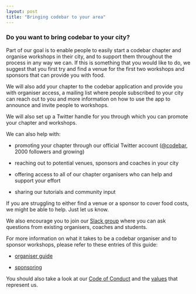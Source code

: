 ```yaml
---
layout: post
title: "Bringing codebar to your area"
---
```


### Do you want to bring codebar to your city?

Part of our goal is to enable people to easily start a codebar chapter and organise workshops in their city, and to support them throughout the process in any way we can. If this is something that you would like to do, we suggest that you first try and find a venue for the first two workshops and sponsors that can provide you with food.

We will also add your chapter to the codebar application and provide you with organiser access, a mailing list where people subscribed to your city can reach out to you and more information on how to use the app to announce and invite people to workshops.

We will also set up a Twitter handle for you through which you can promote your chapter and workshops.

We can also help with:

- promoting your chapter through our official Twitter account ([@codebar](https://twitter.com/codebar), 2000 followers and growing)

- reaching out to potential venues, sponsors and coaches in your city

- offering access to all of our chapter organisers who can help and support your effort

- sharing our tutorials and community input

If you are struggling to either find a venue or a sponsor to cover food costs, we might be able to help. Just let us know.

We also encourage you to join our [Slack group](http://codebar-slack.herokuapp.com/) where you can ask questions from existing organisers, coaches and students.

For more information on what it takes to be a codebar organiser and to sponsor workshops, please refer to these entries of this guide:

- [organiser guide](http://127.0.0.1:4000/organiser-guide.html)

- [sponsoring](http://manual.codebar.io/becoming-a-sponsor.html)

You should also take a look at our [Code of Conduct](http://codebar.io/code-of-conduct) and the [values](/codebar-values.html) that represent us.

